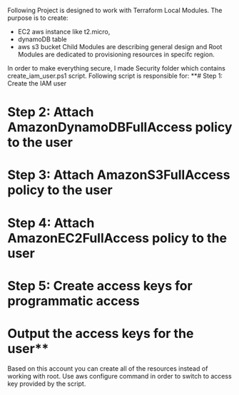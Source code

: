 Following Project is designed to work with Terraform Local Modules.  The purpose is to create:
- EC2 aws instance like t2.micro, 
- dynamoDB table 
- aws s3 bucket
Child Modules are describing general design and Root Modules are dedicated to provisioning resources in specifc region.

In order to make everything secure, I made Security folder which contains create_iam_user.ps1 script. Following script is responsible for:
**# Step 1: Create the IAM user
# Step 2: Attach AmazonDynamoDBFullAccess policy to the user
# Step 3: Attach AmazonS3FullAccess policy to the user
# Step 4: Attach AmazonEC2FullAccess policy to the user
# Step 5: Create access keys for programmatic access
# Output the access keys for the user**

Based on this account you can create all of the resources instead of working with root. Use aws configure command in order to switch to access key provided by the script.
